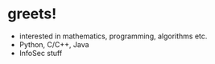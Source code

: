 # greets!
- interested in mathematics, programming, algorithms etc.
- Python, C/C++, Java
- InfoSec stuff
